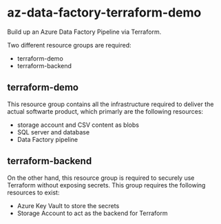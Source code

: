 # az-data-factory-terraform-demo
Build up an Azure Data Factory Pipeline via Terraform.

Two different resource groups are required:
- terraform-demo
- terraform-backend

## terraform-demo
This resource group contains all the infrastructure required to deliver the actual softwarte product, which primarly are the following resources:
- storage account and CSV content as blobs
- SQL server and database
- Data Factory pipeline

## terraform-backend
On the other hand, this resource group is required to securely use Terraform without exposing secrets. This group requires the following resources to exist:
- Azure Key Vault to store the secrets
- Storage Account to act as the backend for Terraform